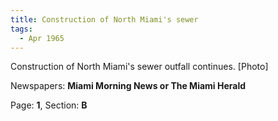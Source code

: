 ```yaml
---  
title: Construction of North Miami's sewer  
tags:  
  - Apr 1965  
---  
```

  
Construction of North Miami's sewer outfall continues. [Photo]  
  
Newspapers: **Miami Morning News or The Miami Herald**  
  
Page: **1**, Section: **B** 
